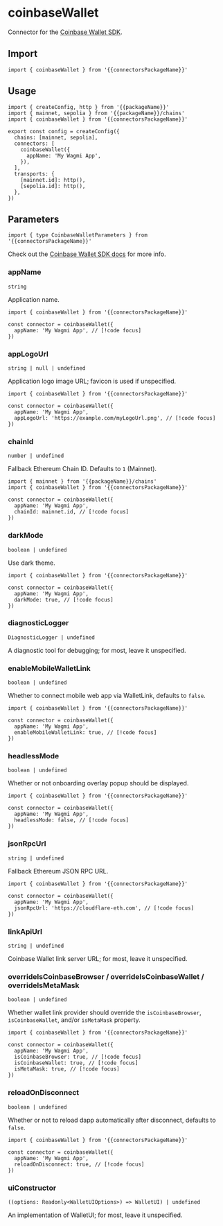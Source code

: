 <!-- <script setup>
const packageName = 'wagmi'
const connectorsPackageName = 'wagmi/connectors'
</script> -->

# coinbaseWallet

Connector for the [Coinbase Wallet SDK](https://github.com/coinbase/coinbase-wallet-sdk).

## Import

```ts-vue
import { coinbaseWallet } from '{{connectorsPackageName}}'
```

## Usage

```ts-vue{3,8-10}
import { createConfig, http } from '{{packageName}}'
import { mainnet, sepolia } from '{{packageName}}/chains'
import { coinbaseWallet } from '{{connectorsPackageName}}'

export const config = createConfig({
  chains: [mainnet, sepolia],
  connectors: [
    coinbaseWallet({
      appName: 'My Wagmi App',
    }),
  ],
  transports: {
    [mainnet.id]: http(),
    [sepolia.id]: http(),
  },
})
```

## Parameters

```ts-vue
import { type CoinbaseWalletParameters } from '{{connectorsPackageName}}'
```

Check out the [Coinbase Wallet SDK docs](https://github.com/coinbase/coinbase-wallet-sdk) for more info.

### appName

`string`

Application name.

```ts-vue
import { coinbaseWallet } from '{{connectorsPackageName}}'

const connector = coinbaseWallet({
  appName: 'My Wagmi App', // [!code focus]
})
```

### appLogoUrl

`string | null | undefined`

Application logo image URL; favicon is used if unspecified.

```ts-vue
import { coinbaseWallet } from '{{connectorsPackageName}}'

const connector = coinbaseWallet({
  appName: 'My Wagmi App',
  appLogoUrl: 'https://example.com/myLogoUrl.png', // [!code focus]
})
```

### chainId

`number | undefined`

Fallback Ethereum Chain ID. Defaults to `1` (Mainnet).

```ts-vue
import { mainnet } from '{{packageName}}/chains'
import { coinbaseWallet } from '{{connectorsPackageName}}'

const connector = coinbaseWallet({
  appName: 'My Wagmi App',
  chainId: mainnet.id, // [!code focus]
})
```

### darkMode

`boolean | undefined`

Use dark theme.

```ts-vue
import { coinbaseWallet } from '{{connectorsPackageName}}'

const connector = coinbaseWallet({
  appName: 'My Wagmi App',
  darkMode: true, // [!code focus]
})
```

### diagnosticLogger

`DiagnosticLogger | undefined`

A diagnostic tool for debugging; for most, leave it unspecified.

### enableMobileWalletLink

`boolean | undefined`

Whether to connect mobile web app via WalletLink, defaults to `false`.

```ts-vue
import { coinbaseWallet } from '{{connectorsPackageName}}'

const connector = coinbaseWallet({
  appName: 'My Wagmi App',
  enableMobileWalletLink: true, // [!code focus]
})
```

### headlessMode

`boolean | undefined`

Whether or not onboarding overlay popup should be displayed.

```ts-vue
import { coinbaseWallet } from '{{connectorsPackageName}}'

const connector = coinbaseWallet({
  appName: 'My Wagmi App',
  headlessMode: false, // [!code focus]
})
```

### jsonRpcUrl

`string | undefined`

Fallback Ethereum JSON RPC URL.

```ts-vue
import { coinbaseWallet } from '{{connectorsPackageName}}'

const connector = coinbaseWallet({
  appName: 'My Wagmi App',
  jsonRpcUrl: 'https://cloudflare-eth.com', // [!code focus]
})
```

### linkApiUrl

`string | undefined`

Coinbase Wallet link server URL; for most, leave it unspecified.

### overrideIsCoinbaseBrowser / overrideIsCoinbaseWallet / overrideIsMetaMask

`boolean | undefined`

Whether wallet link provider should override the `isCoinbaseBrowser`, `isCoinbaseWallet`, and/or `isMetaMask` property.

```ts-vue
import { coinbaseWallet } from '{{connectorsPackageName}}'

const connector = coinbaseWallet({
  appName: 'My Wagmi App',
  isCoinbaseBrowser: true, // [!code focus]
  isCoinbaseWallet: true, // [!code focus]
  isMetaMask: true, // [!code focus]
})
```

### reloadOnDisconnect

`boolean | undefined`

Whether or not to reload dapp automatically after disconnect, defaults to `false`.

```ts-vue
import { coinbaseWallet } from '{{connectorsPackageName}}'

const connector = coinbaseWallet({
  appName: 'My Wagmi App',
  reloadOnDisconnect: true, // [!code focus]
})
```

### uiConstructor

`((options: Readonly<WalletUIOptions>) => WalletUI) | undefined`

An implementation of WalletUI; for most, leave it unspecified.